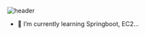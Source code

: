 ![header](https://capsule-render.vercel.app/api?type=waving&color=gradient&height=250&section=header&text=MOZZI_CODE&fontSize=90)



- 🌱 I’m currently learning Springboot, EC2...
  <!--
- 🔭 I’m currently working on ...
- 👯 I’m looking to collaborate on ...
- 🤔 I’m looking for help with ...
- 💬 Ask me about ...
- 📫 How to reach me: ...
- 😄 Pronouns: ...
- ⚡ Fun fact: ...
-->

![Anurag's GitHub stats](https://github-readme-stats.vercel.app/api?username=wlswnsdn&theme=dark&show_icons=true)
